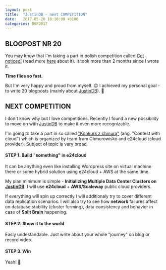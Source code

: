 ```yaml
---
layout: post
title:  "JustinDB - next COMPETITION"
date:   2017-05-20 18:10:00 +0100
categories: DSP2017
---
```


## BLOGPOST NR 20
You may know that I'm taking a part in polish competition called [Get noticed!][get-noticed] (read more [here][justindb-get-noticed] about it). It took more than 2 months since I wrote it.

**Time flies so fast.**

But I'm very happy and proud from myself. 😊 I achieved my personal goal - to write 20 blogposts (mainly about [JustinDB][justindb]). 💖

## NEXT COMPETITION
I don't know why but I love competitions. Recently I found a new possibility to move on with [JustinDB][justindb] to make it even more recognizable.

I'm going to take a part in so called ["Konkurs z chmurą"][contest-with-cloud] (ang. "Contest with cloud") which is organized by team from Chmurowisko and e24cloud (cloud provider). Subject of topic is very broad.

#### **STEP 1**. Build "something" in e24cloud
It can be anything even like installing Wordpress site on virtual machine there or some hybrid solution using e24cloud + AWS at the same time.

My plan minimum is simple - **Initializing Multiple Data Center Clusters on [JustinDB][justindb]**.
I will use **e24cloud** + **AWS/Scaleway** public cloud providers.

If everything will spin up correctly I will additionaly try to cover different data replication scenarios.
I will also try to see how **network** failures affect on database stability (cluster forming), data consistency and behavior in case of **Split Brain** happening.

#### **STEP 2**. Show it to the world

Easly undestandable. Just write about your whole "journey" on blog or record video.

#### **STEP 3**. Win
Yeah! 👊

[get-noticed]: http://devstyle.pl/daj-sie-poznac/
[justindb-get-noticed]: http://speedcom.github.io/dsp2017/2017/03/12/get-noticed.html
[justindb]: https://github.com/speedcom/JustinDB
[contest-with-cloud]: https://chmurowisko.pl/konkurs-z-chmura/#disqus_thread
